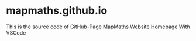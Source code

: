 # mapmaths.github.io
This is the source code of GitHub-Page [MapMaths Website Homepage](https://mapmaths.github.io/)
With VSCode

